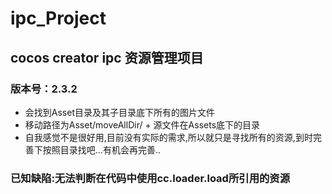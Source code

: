 # ipc_Project
## cocos creator ipc 资源管理项目
### 版本号：2.3.2
- 会找到Asset目录及其子目录底下所有的图片文件
- 移动路径为Asset/moveAllDir/ +  源文件在Assets底下的目录
- 自我感觉不是很好用,目前没有实际的需求,所以就只是寻找所有的资源,到时完善下按照目录找吧...有机会再完善..
### 已知缺陷:无法判断在代码中使用cc.loader.load所引用的资源
